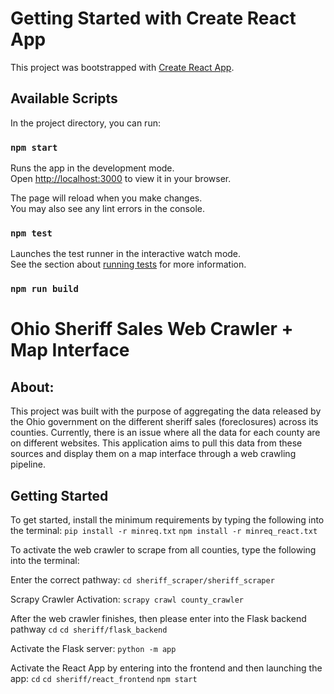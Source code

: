 # Getting Started with Create React App

This project was bootstrapped with [Create React App](https://github.com/facebook/create-react-app).

## Available Scripts

In the project directory, you can run:

### `npm start`

Runs the app in the development mode.\
Open [http://localhost:3000](http://localhost:3000) to view it in your browser.

The page will reload when you make changes.\
You may also see any lint errors in the console.

### `npm test`

Launches the test runner in the interactive watch mode.\
See the section about [running tests](https://facebook.github.io/create-react-app/docs/running-tests) for more information.

### `npm run build`

# Ohio Sheriff Sales Web Crawler + Map Interface

## About:

This project was built with the purpose of aggregating the data released by the Ohio government on the different sheriff sales (foreclosures) across its counties. Currently, there is an issue where all the data for each county are on different websites. This application aims to pull this data from these sources and display them on a map interface through a web crawling pipeline. 

## Getting Started

To get started, install the minimum requirements by typing the following into the terminal:
`pip install -r minreq.txt`
`npm install -r minreq_react.txt`

To activate the web crawler to scrape from all counties, type the following into the terminal:

Enter the correct pathway:
`cd sheriff_scraper/sheriff_scraper`

Scrapy Crawler Activation:
`scrapy crawl county_crawler`

After the web crawler finishes, then please enter into the Flask backend pathway
`cd`
`cd sheriff/flask_backend`

Activate the Flask server:
`python -m app`

Activate the React App by entering into the frontend and then launching the app:
`cd`
`cd sheriff/react_frontend`
`npm start`